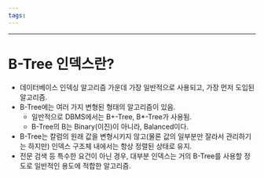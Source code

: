 ```yaml
---
tags:
---
```

---
# B-Tree 인덱스란?
- 데이터베이스 인덱싱 알고리즘 가운데 가장 일반적으로 사용되고, 가장 먼저 도입된 알고리즘.
- B-Tree에는 여러 가지 변형된 형태의 알고리즘이 있음.
	- 일반적으로 DBMS에서는 B+-Tree, B*-Tree가 사용됨.
	- B-Tree의 B는 Binary(이진)이 아니라, Balanced이다.
- B-Tree는 칼럼의 원래 값을 변형시키지 않고(물론 값의 일부분만 잘라서 관리하기는 하지만) 인덱스 구조체 내에서는 항상 정렬된 상태로 유지.
- 전문 검색 등 특수한 요건이 아닌 경우, 대부분 인덱스는 거의 B-Tree를 사용할 정도로 일반적인 용도에 적합한 알고리즘.